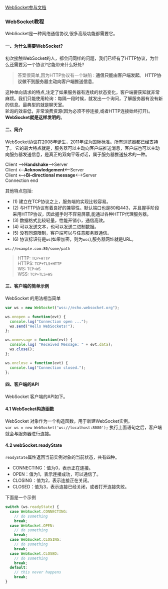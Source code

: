 [WebSocket参与文档]()
### WebSocket教程
WebSocket是一种网络通信协议,很多高级功能都需要它。
#### 一、为什么需要WebSocket?    
初次接触WebSocket的人，都会问同样的问题，我们已经有了HTTP协议，为什么还需要另一个协议?它能带来什么好处?   
> 答案很简单,因为HTTP协议有一个缺陷 : **通信只能由客户端发起**。
**HTTP协议做不到服务器主动向客户端推送信息**。

这种单向请求的特点,注定了如果服务器有连续的状态变化，客户端要获知就非常麻烦。我们只能使用轮询：每隔一段时候，就发出一个询问，了解服务器有没有新的信息。最典型的就是聊天室。  
轮询的效率低，非常浪费资源(因为必须不停连接,或者HTTP连接始终打开)。  
**WebSocket就是这样发明的**。
#### 二、简介
WebSocket协议在2008年诞生，2011年成为国际标准。所有浏览器都已经支持了。
它的最大特点就是，服务器可以主动向客户端推送消息，客户端也可以主动向服务器发送信息，是真正的双向平等对话，属于服务器推送技术的一种。

Client ——>**Handshake**——>Server  
Client <——**Acknowledgement**<——Server  
Client <——>**Bi-directional message**<——>Server   
Connection end

其他特点包括:  
+ (1) 建立在TCP协议之上，服务端的实现比较容易。
+ (2) 与HTTP协议有着良好的兼容性。默认端口也是80和443，并且握手阶段采用HTTP协议，因此握手时不容易屏蔽,能通过各种HTTP代理服务器。
+ (3) 数据格式比较轻量，性能开销小，通信高效。
+ (4) 可以发送文本，也可以发送二进制数据。
+ (5) 没有同源限制，客户端可以与任意服务器通信。
+ (6) 协议标识符是`ws`(如果加密，则为`wss`),服务器网址就是URL。

`ws://example.com:80/some/path`

> HTTP: `TCP+HTTP`  
HTTPS: `TCP+TLS+HTTP`  
WS: `TCP+WS`  
WSS: `TCP+TLS+WS`   

#### 三、客户端的简单示例  
WebSocket 的用法相当简单
```javascript
var ws = new WebSocket("wss://echo.websocket.org");

ws.onopen = function(evt) { 
  console.log("Connection open ..."); 
  ws.send("Hello WebSockets!");
};

ws.onmessage = function(evt) {
  console.log( "Received Message: " + evt.data);
  ws.close();
};

ws.onclose = function(evt) {
  console.log("Connection closed.");
};      
``` 
#### 四、客户端的API
WebSocket 客户端的API如下。
#### 4.1 WebSocket构造函数
WebSocket 对象作为一个构造函数，用于新建WebSocket实例。  
`var ws = new WebSocket('ws://localhost:8080');`
执行上面语句之后，客户端就会与服务器进行连接。
#### 4.2 webSocket.readyState
`readyState`属性返回当前实例对象的当前状态，共有四种。
+ CONNECTING：值为0，表示正在连接。
+ OPEN：值为1，表示连接成功，可以通信了。
+ CLOSING：值为2，表示连接正在关闭。
+ CLOSED：值为3，表示连接已经关闭，或者打开连接失败。

下面是一个示例
```javascript
switch (ws.readyState) {
  case WebSocket.CONNECTING:
    // do something
    break;
  case WebSocket.OPEN:
    // do something
    break;
  case WebSocket.CLOSING:
    // do something
    break;
  case WebSocket.CLOSED:
    // do something
    break;
  default:
    // this never happens
    break;
}
```

